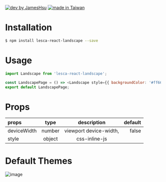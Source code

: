 [![dev by JamesHsu](https://img.shields.io/badge/Dev%20by-Jameshsu1125-green)](https://github.com/jameshsu1125/) [![made in Taiwan](https://img.shields.io/badge/Made%20in-Taiwan-orange)](https://github.com/jameshsu1125/)

# Installation

```sh
$ npm install lesca-react-landscape --save
```

# Usage

```javascript
import Landscape from 'lesca-react-landscape';

const LandscapePage = () => <Landscape style={{ backgroundColor: '#ff6600' }} />;
export default LandscapePage;
```

# Props

| props       |  type  |      description       | default |
| :---------- | :----: | :--------------------: | ------: |
| deviceWidth | number | viewport device-width, |   false |
| style       | object |     css-inline-js      |         |

# Default Themes

![image](http://linebot.lesca.net/data/git/1.png)

